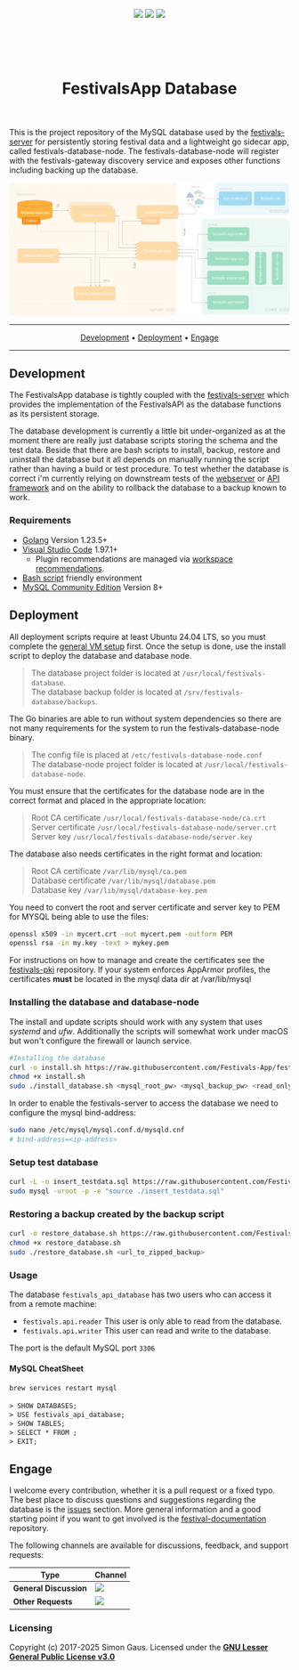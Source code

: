 <p align="center">
   <a href="https://github.com/Festivals-App/festivals-database/commits/" title="Last Commit"><img src="https://img.shields.io/github/last-commit/Festivals-App/festivals-database?style=flat"></a>
   <a href="https://github.com/festivals-app/festivals-database/issues" title="Open Issues"><img src="https://img.shields.io/github/issues/festivals-app/festivals-database?style=flat"></a>
   <a href="./LICENSE" title="License"><img src="https://img.shields.io/github/license/festivals-app/festivals-database.svg"></a>
</p>

<h1 align="center">
    <br/><br/>
    FestivalsApp Database
    <br/><br/>
</h1>

This is the project repository of the MySQL database used by the [festivals-server](https://github.com/festivals-app/festivals-server) for persistently storing festival data
and a lightweight go sidecar app, called festivals-database-node. The festivals-database-node will register with the festivals-gateway discovery service and exposes other
functions including backing up the database.

![Figure 1: Architecture Overview Highlighted](https://github.com/Festivals-App/festivals-documentation/blob/main/images/architecture/export/architecture_overview_database.svg "Figure 1: Architecture Overview Highlighted")

<hr/>
<p align="center">
    <a href="#development">Development</a> •
    <a href="#deployment">Deployment</a> •
    <a href="#engage">Engage</a>
</p>
<hr/>

## Development

The FestivalsApp database is tightly coupled with the [festivals-server](https://github.com/Festivals-App/festivals-server) which provides the implementation of the FestivalsAPI as the database functions as its persistent storage.

The database development is currently a little bit under-organized as at the moment there are really just database scripts storing the schema and the test data.
Beside that there are bash scripts to install, backup, restore and uninstall the database but it all depends on manually running the script rather than having a
build or test procedure. To test whether the database is correct i'm currently relying on downstream tests of the [webserver](https://github.com/Festivals-App/festivals-server)
or [API framework](https://github.com/Festivals-App/festivals-api-ios) and on the ability to rollback the database to a backup known to work.

### Requirements

- [Golang](https://go.dev/) Version 1.23.5+
- [Visual Studio Code](https://code.visualstudio.com/download) 1.97.1+
  - Plugin recommendations are managed via [workspace recommendations](https://code.visualstudio.com/docs/editor/extension-marketplace#_recommended-extensions).
- [Bash script](https://en.wikipedia.org/wiki/Bash_(Unix_shell)) friendly environment
- [MySQL Community Edition](https://www.mysql.com/de/products/community/) Version 8+

## Deployment

All deployment scripts require at least Ubuntu 24.04 LTS, so you must complete the [general VM setup](https://github.com/Festivals-App/festivals-documentation/tree/main/deployment/vm-deployment) first.
Once the setup is done, use the install script to deploy the database and database node.

  > The database project folder is located at `/usr/local/festivals-database`.  
  > The database backup folder is located at `/srv/festivals-database/backups`.  

The Go binaries are able to run without system dependencies so there are not many requirements for the system to run the festivals-database-node binary.
  > The config file is placed at `/etc/festivals-database-node.conf`  
  > The database-node project folder is located at `/usr/local/festivals-database-node`.  

You must ensure that the certificates for the database node are in the correct format and placed in the appropriate location:

  > Root CA certificate     `/usr/local/festivals-database-node/ca.crt`  
  > Server certificate      `/usr/local/festivals-database-node/server.crt`  
  > Server key              `/usr/local/festivals-database-node/server.key`  

The database also needs certificates in the right format and location:

  > Root CA certificate     `/var/lib/mysql/ca.pem`  
  > Database certificate    `/var/lib/mysql/database.pem`  
  > Database key            `/var/lib/mysql/database-key.pem`  
  
You need to convert the root and server certificate and server key to PEM for MYSQL being able to use the files:

```bash
openssl x509 -in mycert.crt -out mycert.pem -outform PEM
openssl rsa -in my.key -text > mykey.pem
```

For instructions on how to manage and create the certificates see the [festivals-pki](https://github.com/Festivals-App/festivals-pki) repository.
If your system enforces AppArmor profiles, the certificates **must** be located in the mysql data dir at /var/lib/mysql

### Installing the database and database-node

The install and update scripts should work with any system that uses *systemd* and *ufw*.
Additionally the scripts will somewhat work under macOS but won't configure the firewall or launch service.

```bash
#Installing the database
curl -o install.sh https://raw.githubusercontent.com/Festivals-App/festivals-database/main/operation/install.sh
chmod +x install.sh
sudo ./install_database.sh <mysql_root_pw> <mysql_backup_pw> <read_only_pw> <read_write_pw>
```

In order to enable the festivals-server to access the database we need to configure the mysql bind-address:

```bash
sudo nano /etc/mysql/mysql.conf.d/mysqld.cnf
# bind-address=<ip-address>
```

### Setup test database

```bash
curl -L -o insert_testdata.sql https://raw.githubusercontent.com/Festivals-App/festivals-database/main/database_scripts/insert_testdata.sql
sudo mysql -uroot -p -e "source ./insert_testdata.sql"
```

### Restoring a backup created by the backup script

```bash
curl -o restore_database.sh https://raw.githubusercontent.com/Festivals-App/festivals-database/main/operation/restore_database.sh
chmod +x restore_database.sh
sudo ./restore_database.sh <url_to_zipped_backup>
```

### Usage

The database `festivals_api_database` has two users who can access it from a remote machine:

- `festivals.api.reader` This user is only able to read from the database.
- `festivals.api.writer` This user can read and write to the database.

The port is the default MySQL port `3306`

#### MySQL CheatSheet

```mysql
brew services restart mysql

> SHOW DATABASES; 
> USE festivals_api_database;
> SHOW TABLES;
> SELECT * FROM ;
> EXIT;
```

## Engage

I welcome every contribution, whether it is a pull request or a fixed typo. The best place to discuss questions and suggestions regarding the database is the [issues](https://github.com/festivals-app/festivals-database/issues/) section. More general information and a good starting point if you want to get involved is the [festival-documentation](https://github.com/Festivals-App/festivals-documentation) repository.

The following channels are available for discussions, feedback, and support requests:

| Type                     | Channel                                                |
| ------------------------ | ------------------------------------------------------ |
| **General Discussion**   | <a href="https://github.com/festivals-app/festivals-documentation/issues/new/choose" title="General Discussion"><img src="https://img.shields.io/github/issues/festivals-app/festivals-documentation/question.svg?style=flat-square"></a> </a>   |
| **Other Requests**    | <a href="mailto:simon.cay.gaus@gmail.com" title="Email me"><img src="https://img.shields.io/badge/email-Simon-green?logo=mail.ru&style=flat-square&logoColor=white"></a>   |

### Licensing

Copyright (c) 2017-2025 Simon Gaus. Licensed under the [**GNU Lesser General Public License v3.0**](./LICENSE)
